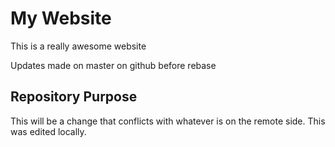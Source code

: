 # My Website

This is a really awesome website

Updates made on master on github before rebase

## Repository Purpose

This will be a change that conflicts
with whatever is on the remote side.
This was edited locally.